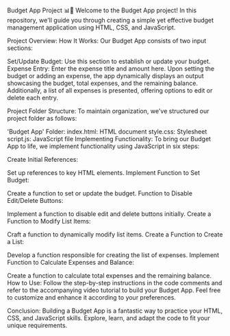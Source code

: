 Budget App Project 📊💸
Welcome to the Budget App project! In this repository, we'll guide you through creating a simple yet effective budget management application using HTML, CSS, and JavaScript.

Project Overview:
How It Works:
Our Budget App consists of two input sections:

Set/Update Budget: Use this section to establish or update your budget.
Expense Entry: Enter the expense title and amount here.
Upon setting the budget or adding an expense, the app dynamically displays an output showcasing the budget, total expenses, and the remaining balance. Additionally, a list of all expenses is presented, offering options to edit or delete each entry.

Project Folder Structure:
To maintain organization, we've structured our project folder as follows:

'Budget App' Folder:
index.html: HTML document
style.css: Stylesheet
script.js: JavaScript file
Implementing Functionality:
To bring our Budget App to life, we implement functionality using JavaScript in six steps:

Create Initial References:

Set up references to key HTML elements.
Implement Function to Set Budget:

Create a function to set or update the budget.
Function to Disable Edit/Delete Buttons:

Implement a function to disable edit and delete buttons initially.
Create a Function to Modify List Items:

Craft a function to dynamically modify list items.
Create a Function to Create a List:

Develop a function responsible for creating the list of expenses.
Implement Function to Calculate Expenses and Balance:

Create a function to calculate total expenses and the remaining balance.
How to Use:
Follow the step-by-step instructions in the code comments and refer to the accompanying video tutorial to build your Budget App. Feel free to customize and enhance it according to your preferences.



Conclusion:
Building a Budget App is a fantastic way to practice your HTML, CSS, and JavaScript skills. Explore, learn, and adapt the code to fit your unique requirements.
